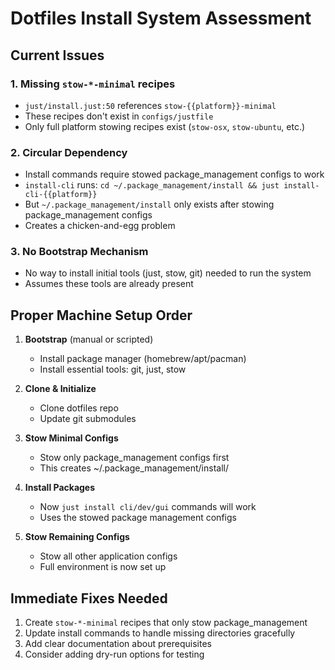 # Dotfiles Install System Assessment

## Current Issues

### 1. Missing `stow-*-minimal` recipes
- `just/install.just:50` references `stow-{{platform}}-minimal`
- These recipes don't exist in `configs/justfile`
- Only full platform stowing recipes exist (`stow-osx`, `stow-ubuntu`, etc.)

### 2. Circular Dependency
- Install commands require stowed package_management configs to work
- `install-cli` runs: `cd ~/.package_management/install && just install-cli-{{platform}}`
- But `~/.package_management/install` only exists after stowing package_management configs
- Creates a chicken-and-egg problem

### 3. No Bootstrap Mechanism
- No way to install initial tools (just, stow, git) needed to run the system
- Assumes these tools are already present

## Proper Machine Setup Order

1. **Bootstrap** (manual or scripted)
   - Install package manager (homebrew/apt/pacman)
   - Install essential tools: git, just, stow

2. **Clone & Initialize**
   - Clone dotfiles repo
   - Update git submodules

3. **Stow Minimal Configs**
   - Stow only package_management configs first
   - This creates ~/.package_management/install/

4. **Install Packages**
   - Now `just install cli/dev/gui` commands will work
   - Uses the stowed package management configs

5. **Stow Remaining Configs**
   - Stow all other application configs
   - Full environment is now set up

## Immediate Fixes Needed

1. Create `stow-*-minimal` recipes that only stow package_management
2. Update install commands to handle missing directories gracefully
3. Add clear documentation about prerequisites
4. Consider adding dry-run options for testing
